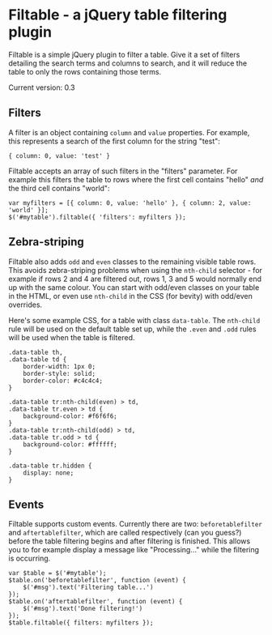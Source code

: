 
Filtable - a jQuery table filtering plugin
=================================================

Filtable is a simple jQuery plugin to filter a table. Give it a set of filters detailing the search terms and columns to search, and it will reduce the table to only the rows containing those terms.

Current version: 0.3

## Filters

A filter is an object containing `column` and `value` properties. For example, this represents a search of the first column for the string "test":

	{ column: 0, value: 'test' }

Filtable accepts an array of such filters in the "filters" parameter. For example this filters the table to rows where the first cell contains "hello" *and* the third cell contains "world":

	var myfilters = [{ column: 0, value: 'hello' }, { column: 2, value: 'world' }];
	$('#mytable').filtable({ 'filters': myfilters });

## Zebra-striping

Filtable also adds `odd` and `even` classes to the remaining visible table rows. This avoids zebra-striping problems when using the `nth-child` selector - for example if rows 2 and 4 are filtered out, rows 1, 3 and 5 would normally end up with the same colour. You can start with odd/even classes on your table in the HTML, or even use `nth-child` in the CSS (for bevity) with odd/even overrides.

Here's some example CSS, for a table with class `data-table`. The `nth-child` rule will be used on the default table set up, while the `.even` and `.odd` rules will be used when the table is filtered.

	.data-table th,
	.data-table td {
		border-width: 1px 0;
		border-style: solid;
		border-color: #c4c4c4;
	}

	.data-table tr:nth-child(even) > td,
	.data-table tr.even > td {
		background-color: #f6f6f6;
	}
	.data-table tr:nth-child(odd) > td,
	.data-table tr.odd > td {
		background-color: #ffffff;
	}

	.data-table tr.hidden {
		display: none;
	}

## Events

Filtable supports custom events. Currently there are two: `beforetablefilter` and `aftertablefilter`, which are called respectively (can you guess?) before the table filtering begins and after filtering is finished. This allows you to for example display a message like "Processing..." while the filtering is occurring.

	var $table = $('#mytable');
	$table.on('beforetablefilter', function (event) {
		$('#msg').text('Filtering table...')
	});
	$table.on('aftertablefilter', function (event) {
		$('#msg').text('Done filtering!')
	});
	$table.filtable({ filters: myfilters });
